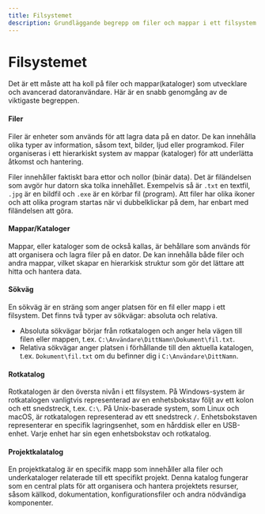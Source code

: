 ```yaml
---
title: Filsystemet
description: Grundläggande begrepp om filer och mappar i ett filsystem.
---
```


# Filsystemet

Det är ett måste att ha koll på filer och mappar(kataloger) som utvecklare och avancerad datoranvändare. Här är en snabb genomgång av de viktigaste begreppen.

#### Filer
Filer är enheter som används för att lagra data på en dator. De kan innehålla olika typer av information, såsom text, bilder, ljud eller programkod. Filer organiseras i ett hierarkiskt system av mappar (kataloger) för att underlätta åtkomst och hantering.

Filer innehåller faktiskt bara ettor och nollor (binär data). Det är filändelsen som avgör hur datorn ska tolka innehållet. Exempelvis så är `.txt` en textfil, `.jpg` är en bildfil och `.exe` är en körbar fil (program). Att filer har olika ikoner och att olika program startas när vi dubbelklickar på dem, har enbart med filändelsen att göra.

#### Mappar/Kataloger
Mappar, eller kataloger som de också kallas, är behållare som används för att organisera och lagra filer på en dator. De kan innehålla både filer och andra mappar, vilket skapar en hierarkisk struktur som gör det lättare att hitta och hantera data.

#### Sökväg
En sökväg är en sträng som anger platsen för en fil eller mapp i ett filsystem. Det finns två typer av sökvägar: absoluta och relativa.

* Absoluta sökvägar börjar från rotkatalogen och anger hela vägen till filen eller mappen, t.ex. `C:\Användare\DittNamn\Dokument\fil.txt`.
* Relativa sökvägar anger platsen i förhållande till den aktuella katalogen, t.ex. `Dokument\fil.txt` om du befinner dig i `C:\Användare\DittNamn`.

#### Rotkatalog
Rotkatalogen är den översta nivån i ett filsystem. På Windows-system är rotkatalogen vanligtvis representerad av en enhetsbokstav följt av ett kolon och ett snedstreck, t.ex. `C:\`. På Unix-baserade system, som Linux och macOS, är rotkatalogen representerad av ett snedstreck `/`.
Enhetsbokstaven representerar en specifik lagringsenhet, som en hårddisk eller en USB-enhet. Varje enhet har sin egen enhetsbokstav och rotkatalog.

#### Projektkalatalog
En projektkatalog är en specifik mapp som innehåller alla filer och underkataloger relaterade till ett specifikt projekt. Denna katalog fungerar som en central plats för att organisera och hantera projektets resurser, såsom källkod, dokumentation, konfigurationsfiler och andra nödvändiga komponenter.